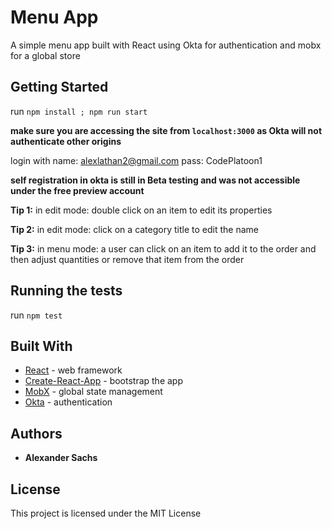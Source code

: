 # Menu App

A simple menu app built with React using Okta for authentication and mobx for a global store

## Getting Started

run `npm install ; npm run start`

**make sure you are accessing the site from `localhost:3000` as Okta will not authenticate other origins**

login with
name: alexlathan2@gmail.com
pass: CodePlatoon1

**self registration in okta is still in Beta testing and was not accessible under the free preview account**

**Tip 1:** in edit mode: double click on an item to edit its properties

**Tip 2:** in edit mode: click on a category title to edit the name

**Tip 3:** in menu mode: a user can click on an item to add it to the order and then adjust quantities or remove that item from the order

## Running the tests

run `npm test`

## Built With

* [React](https://reactjs.org) - web framework
* [Create-React-App](https://github.com/facebookincubator/create-react-app) - bootstrap the app
* [MobX](https://mobx.js.org/) - global state management
* [Okta](https://www.okta.com/) - authentication

## Authors

* **Alexander Sachs** 

## License

This project is licensed under the MIT License 